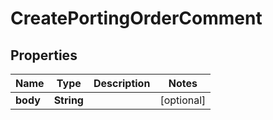 

# CreatePortingOrderComment


## Properties

Name | Type | Description | Notes
------------ | ------------- | ------------- | -------------
**body** | **String** |  |  [optional]



